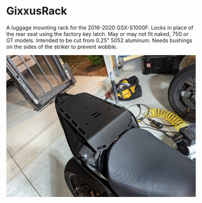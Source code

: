 # GixxusRack
A luggage mounting rack for the 2016-2020 GSX-S1000F.
Locks in place of the rear seat using the factory key latch.
May or may not fit naked, 750 or GT models.
Intended to be cut from 0.25" 5052 aluminum.
Needs bushings on the sides of the striker to prevent wobble.

![On bike](PXL_20220527_073059251.jpg "On bike")

